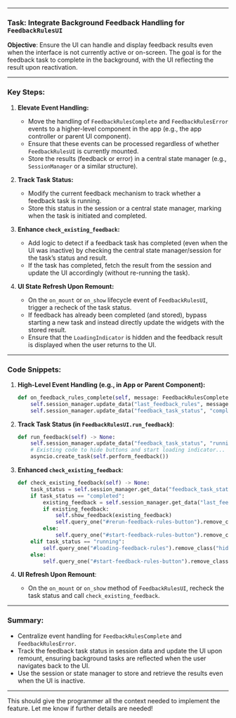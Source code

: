 
---

### Task: Integrate Background Feedback Handling for `FeedbackRulesUI`

**Objective**: Ensure the UI can handle and display feedback results even when the interface is not currently active or on-screen. The goal is for the feedback task to complete in the background, with the UI reflecting the result upon reactivation.

---

### Key Steps:

1. **Elevate Event Handling:**
   - Move the handling of `FeedbackRulesComplete` and `FeedbackRulesError` events to a higher-level component in the app (e.g., the app controller or parent UI component). 
   - Ensure that these events can be processed regardless of whether `FeedbackRulesUI` is currently mounted.
   - Store the results (feedback or error) in a central state manager (e.g., `SessionManager` or a similar structure).

2. **Track Task Status:**
   - Modify the current feedback mechanism to track whether a feedback task is running. 
   - Store this status in the session or a central state manager, marking when the task is initiated and completed.

3. **Enhance `check_existing_feedback`:**
   - Add logic to detect if a feedback task has completed (even when the UI was inactive) by checking the central state manager/session for the task’s status and result.
   - If the task has completed, fetch the result from the session and update the UI accordingly (without re-running the task).

4. **UI State Refresh Upon Remount:**
   - On the `on_mount` or `on_show` lifecycle event of `FeedbackRulesUI`, trigger a recheck of the task status.
   - If feedback has already been completed (and stored), bypass starting a new task and instead directly update the widgets with the stored result.
   - Ensure that the `LoadingIndicator` is hidden and the feedback result is displayed when the user returns to the UI.

---

### Code Snippets:

1. **High-Level Event Handling (e.g., in App or Parent Component):**
   ```python
   def on_feedback_rules_complete(self, message: FeedbackRulesComplete) -> None:
       self.session_manager.update_data("last_feedback_rules", message.result)
       self.session_manager.update_data("feedback_task_status", "completed")
   ```

2. **Track Task Status (in `FeedbackRulesUI.run_feedback`)**:
   ```python
   def run_feedback(self) -> None:
       self.session_manager.update_data("feedback_task_status", "running")
       # Existing code to hide buttons and start loading indicator...
       asyncio.create_task(self.perform_feedback())
   ```

3. **Enhanced `check_existing_feedback`**:
   ```python
   def check_existing_feedback(self) -> None:
       task_status = self.session_manager.get_data("feedback_task_status")
       if task_status == "completed":
           existing_feedback = self.session_manager.get_data("last_feedback_rules")
           if existing_feedback:
               self.show_feedback(existing_feedback)
               self.query_one("#rerun-feedback-rules-button").remove_class("hidden")
           else:
               self.query_one("#start-feedback-rules-button").remove_class("hidden")
       elif task_status == "running":
           self.query_one("#loading-feedback-rules").remove_class("hidden")
       else:
           self.query_one("#start-feedback-rules-button").remove_class("hidden")
   ```

4. **UI Refresh Upon Remount**:
   - On the `on_mount` or `on_show` method of `FeedbackRulesUI`, recheck the task status and call `check_existing_feedback`.

---

### Summary:
- Centralize event handling for `FeedbackRulesComplete` and `FeedbackRulesError`.
- Track the feedback task status in session data and update the UI upon remount, ensuring background tasks are reflected when the user navigates back to the UI.
- Use the session or state manager to store and retrieve the results even when the UI is inactive.

---

This should give the programmer all the context needed to implement the feature. Let me know if further details are needed!